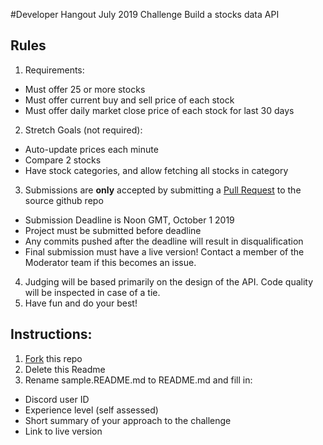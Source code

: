 #Developer Hangout July 2019 Challenge
Build a stocks data API 

## Rules
1. Requirements: 
  - Must offer 25 or more stocks
  - Must offer current buy and sell price of each stock
  - Must offer daily market close price of each stock for last 30 days
2. Stretch Goals (not required):
  - Auto-update prices each minute
  - Compare 2 stocks
  - Have stock categories, and allow fetching all stocks in category
3. Submissions are **only** accepted by submitting a [Pull Request](https://help.github.com/en/articles/about-pull-requests) to the source github repo
  - Submission Deadline is Noon GMT, October 1 2019
  - Project must be submitted before deadline
  - Any commits pushed after the deadline will result in disqualification
  - Final submission must have a live version! Contact a member of the Moderator team if this becomes an issue.
4. Judging will be based primarily on the design of the API. Code quality will be inspected in case of a tie. 
5. Have fun and do your best! 

## Instructions:

1. [Fork](https://help.github.com/en/articles/fork-a-repo) this repo
2. Delete this Readme
3. Rename sample.README.md to README.md and fill in:
  - Discord user ID
  - Experience level (self assessed)
  - Short summary of your approach to the challenge
  - Link to live version 